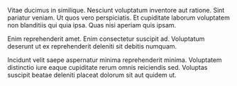 Vitae ducimus in similique. Nesciunt voluptatum inventore aut ratione. Sint pariatur veniam. Ut quos vero perspiciatis. Et cupiditate laborum voluptatem non blanditiis qui quia ipsa. Quas nisi aperiam quis ipsam.
 Enim reprehenderit amet. Enim consectetur suscipit ad. Voluptatum deserunt ut ex reprehenderit deleniti sit debitis numquam.
 Incidunt velit saepe aspernatur minima reprehenderit minima. Voluptatem distinctio iure eaque cupiditate rerum omnis reiciendis sed. Voluptas suscipit beatae deleniti placeat dolorum sit aut quidem ut.